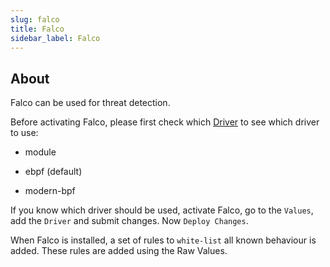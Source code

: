 ```yaml
---
slug: falco
title: Falco
sidebar_label: Falco
---
```


## About

Falco can be used for threat detection. 

Before activating Falco, please first check which [Driver](https://falco.org/docs/event-sources/kernel/) to see which driver to use:

- module

- ebpf (default)

- modern-bpf

If you know which driver should be used, activate Falco, go to the `Values`, add the `Driver` and submit changes. Now `Deploy Changes`.

When Falco is installed, a set of rules to `white-list` all known behaviour is added. These rules are added using the Raw Values.  
